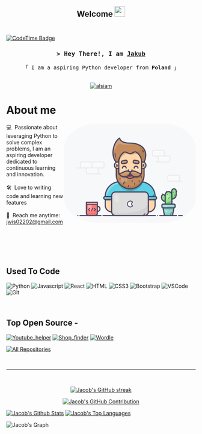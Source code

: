 <h2 align="center">
  Welcome
  <img src="https://media.giphy.com/media/hvRJCLFzcasrR4ia7z/giphy.gif" width="28" height="28">
  <br>
  <br>
</h2>


[![CodeTime Badge](https://img.shields.io/endpoint?style=plastic&color=222&url=https%3A%2F%2Fapi.codetime.dev%2Fshield%3Fid%3D2902%26project%3D%26in=0)](https://codetime.dev)

<!-- Intro  -->
<h3 align="center">
        <samp>&gt; Hey There!, I am
                <b><a target="_blank" href="https://www.linkedin.com/in/jwisnn">Jakub</a></b>
        </samp>
</h3>


<p align="center"> 
  <samp>
    「 I am a aspiring Python developer from <b>Poland</b> 」
    <br>
    <br>
  </samp>
</p>

<p align="center">
 <a href="https://www.linkedin.com/in/jwisnn" target="_blank">
  <img src="https://img.shields.io/badge/LinkedIn-0077B5?style=for-the-badge&logo=linkedin&logoColor=white" alt="alsiam"/>
 </a>
</p>

<!-- About Section -->
 # About me
 
<p>
 <img align="right" width="350"  style="border-radius: 25%; padding: 0" src="/coding.gif" alt="Coding gif" />
  
 💻 &nbsp;Passionate about leveraging Python to solve complex problems, I am an aspiring developer dedicated to continuous learning and innovation. <br/><br/>
 🛠️ &nbsp;Love to writing code and learning new features<br/><br/>
 📧 &nbsp;Reach me anytime: jwis02202@gmail.com<br/><br/>

</p>

<br/>
<br/>
<br/>

## Used To Code

![Python](https://img.shields.io/badge/Python-FFDE57?style=for-the-badge&labelColor=black&logo=python&logoColor=4584B6)
![Javascript](https://img.shields.io/badge/Javascript-F0DB4F?style=for-the-badge&labelColor=black&logo=javascript&logoColor=F0DB4F)
![React](https://img.shields.io/badge/-React-61DBFB?style=for-the-badge&labelColor=black&logo=react&logoColor=61DBFB)
![HTML](https://img.shields.io/badge/HTML5-E34F26?style=for-the-badge&logo=html5&logoColor=white)
![CSS3](https://img.shields.io/badge/CSS3-1572B6?style=for-the-badge&logo=css3&logoColor=white)
![Bootstrap](https://img.shields.io/badge/Bootstrap-563D7C?style=for-the-badge&logo=bootstrap&logoColor=white)
![VSCode](https://img.shields.io/badge/Visual_Studio-0078d7?style=for-the-badge&logo=visual%20studio&logoColor=white)
![Git](https://img.shields.io/badge/Git-F05032?style=for-the-badge&logo=git&logoColor=white)

<br/>

## Top Open Source -
[![Youtube_helper](https://github-readme-stats.vercel.app/api/pin/?username=JacobW22&repo=Youtube_helper&border_color=7F3FBF&bg_color=0D1117&title_color=C9D1D9&text_color=8B949E&icon_color=7F3FBF)](https://github.com/JacobW22/Youtube_helper)
[![Shop_finder](https://github-readme-stats.vercel.app/api/pin/?username=JacobW22&repo=Shop_finder&border_color=7F3FBF&bg_color=0D1117&title_color=C9D1D9&text_color=8B949E&icon_color=7F3FBF)](https://github.com/JacobW22/Shop_finder)
[![Wordle](https://github-readme-stats.vercel.app/api/pin/?username=JacobW22&repo=Wordle&border_color=7F3FBF&bg_color=0D1117&title_color=C9D1D9&text_color=8B949E&icon_color=7F3FBF)](https://github.com/JacobW22/Wordle)

<p align="left">
  <a href="https://github.com/JacobW22?tab=repositories" target="_blank"><img alt="All Repositories" title="All Repositories" src="https://img.shields.io/badge/-All%20Repos-2962FF?style=for-the-badge&logo=koding&logoColor=white"/></a>
</p>

<br/>
<hr/>
<br/>

<p align="center">
  <a href="https://github.com/JacobW22">
    <img src="https://github-readme-streak-stats.herokuapp.com/?user=JacobW22&theme=radical&border=7F3FBF&background=0D1117" alt="Jacob's GitHub streak"/>
  </a>
</p>

<p align="center">
  <a href="https://github.com/JacobW22">
    <img src="https://github-profile-summary-cards.vercel.app/api/cards/profile-details?username=JacobW22&theme=radical" alt="Jacob's GitHub Contribution"/>
  </a>
</p>

<a> 
    <a href="https://github.com/JacobW22"><img alt="Jacob's Github Stats" src="https://denvercoder1-github-readme-stats.vercel.app/api?username=JacobW22&show_icons=true&count_private=true&theme=react&border_color=7F3FBF&bg_color=0D1117&title_color=F85D7F&icon_color=F8D866" height="192px" width="49.5%"/></a>
  <a href="https://github.com/JacobW22"><img alt="Jacob's Top Languages" src="https://denvercoder1-github-readme-stats.vercel.app/api/top-langs/?username=JacobW22&langs_count=8&layout=compact&theme=react&border_color=7F3FBF&bg_color=0D1117&title_color=F85D7F&icon_color=F8D866" height="192px" width="49.5%"/></a>
  <br/>
</a>


![Jacob's Graph](https://github-readme-activity-graph.vercel.app/graph?username=JacobW22&custom_title=Jacob%27s%20GitHub%20Activity%20Graph&bg_color=0D1117&color=7F3FBF&line=7F3FBF&point=7F3FBF&area_color=FFFFFF&title_color=FFFFFF&area=true)
